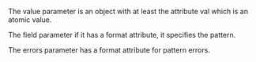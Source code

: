 The value parameter is an object with at least the attribute val which is an atomic value.

The field parameter if it has a format attribute, it specifies the pattern.

The errors parameter has a format attribute for pattern errors.